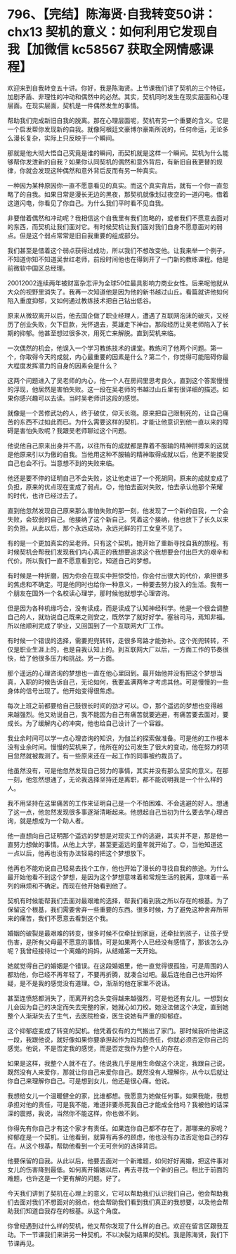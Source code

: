 # 796、【完结】陈海贤·自我转变50讲：chx13 契机的意义：如何利用它发现自我【加微信 kc58567 获取全网情感课程】

欢迎来到自我转变五十讲。你好，我是陈海贤。上节课我们讲了契机的三个特征，加剧矛盾、非理性的冲动和偶然中的必然。其实，契机同时发生在现实层面和心理层面。在现实层面，契机是一件偶然发生的事情。

帮助我们完成新旧自我的脱离。那在心理层面呢，契机有另一个重要的含义。它是一个启发帮你发现新的自我。就像阿根廷文豪博尔豪斯所说的，任何命运，无论多么漫长复杂，实际上只反映于一个瞬间。

那就是他大彻大悟自己究竟是谁的瞬间，而契机就是这样一个瞬间。契机为什么能够帮你发泄新的自我？如果你认同契机的偶然和意外背后，有新旧自我更替的规律，你就会发现这种偶然和意外背后反而有另一种真实。

一种因为某种原因你一直不愿意看见的真实。而这个真实背后，就有一个你一直忽略了的自我。如果日常是漫长无边的黑夜，那契机就像划过夜空的一道闪电。借着这道闪电，你看见了你自己。为什么我们平时看不见自我。

非要借着偶然和冲动呢？我相信这个自我里有我们忽略的，或者我们不愿意去面对的东西，而契机让我们面对它。有时候契机让我们面对我们自身不愿意面对的弱点。但是这个弱点常常是旧自我重要的组成部分。

我们甚至是借着这个弱点获得过成功，所以我们不想改变他。让我来举一个例子，不知道你知不知道吴世红老师，前段时间他也在得到开了一门新的教练课程。他是前微软中国区总经理。

20012002连续两年被财富杂志评为全球50位最具影响力商业女性。后来呢他就从大众的视野里消失了。我再一次知道他是因为他的新书越过山丘。看篇就讲他如何陷入重度抑郁，又如何通过教练技术把自己钻出低谷。

原来从微软离开以后，他去国企做了职业经理人，遭遇了互联网泡沫的破灭，又经历了创业失败，欠下巨款，光怀退去，英雄走下神台。那段经历让吴老师陷入了长期的抑郁。他甚至想过很多次，用死亡来解脱。直到契机来临。

一次偶然的机会，他误入一个学习教练技术的课堂。教练问了他两个问题。第一个，你取得今天的成就，内心最重要的因素是什么？第二个，你觉得可能阻碍你最大程度发挥潜力的自身的因素会是什么？

这两个问题进入了吴老师的内心，他一个人在房间里思考良久，直到这个答案慢慢的浮现，他居然是害怕失败。这一段在吴老师的书越过山丘里有很详细的描述。如果你感兴趣可以去读。当时吴老师讲这段的感觉。

就像是一个苦修武功的人，终于破仗，仰天长晓。原来把自己限制死的，让自己痛苦的东西不过如此而已。为什么需要这样的契机，才能让他意识到他一直以来的障碍是害怕失败呢？我跟吴老师聊过这个问题。

他说他自己原来出身并不高，以往所有的成就都是靠着不服输的精神拼搏来的这就是他原来引以为傲的自我。当他用这种不服输的精神取得成就以后，他更不能接受自己也会不行。当意想不到的失败来临。

他还是要不停的证明自己不会失败，这让他走进了一个死胡同，原来的成就变成了负担，原来的优点现在变成了弱点。😊，他怕去面对失败，怕去承认他那个荣耀的时代，也许已经过去了。

直到他忽然发现自己原来那么害怕失败的那一刻，他发现了一个新的自我，一个会失败，会软弱的自己。他接纳了这个新自己。凭着这个接纳，他也放下了长久以来的负担。从此以后，那个永远成功，永远光鲜的打工女皇不见了。

有的是一个更加真实的吴老师。只有这个契机，她开始了重新寻找自我的旅程。有时候契机会帮我们发现我们内心真正的我想要追求这个我想要会付出巨大的艰辛和代价。所以我们一直不愿意看到它。知道自己的梦想。

有时候是一种折磨，因为你会在现实中担惊受怕，你会付出很大的代价，承担很多的焦虑和不确定。可是他同时也给你一种意义，一种要去努力投入的生活。我有一个朋友在国外一个名校读心理学，那时候他就想学心理咨询。

但是因为各种机缘巧合，没有读成，而是读成了认知神经科学。他是一个很会调整自己的人，就劝说自己既来之则安之，既然学了就好好学。塞翁司马，焉知非福。所以他顺利完成了学业，又回国到了一个互联网大厂工作。

有时候一个错误的选择，需要兜兜转转，走很多弯路才能弥补。这个兜兜转转，不仅是职业生涯上的，也是自我认知上的。到互联网大厂以后，一方面工作的节奏很快，给了他很多压力和挑战。另一方面。

那个遥远的心理咨询的梦想也一直在他心里回到。最开始他并没有把这个梦想当真，入职的时候告诉自己，无论如何，我要盖满两年才考虑其他。可是慢慢的一些身体的信号出现了。他开始变得很焦虑。

每次上班之前都要给自己鼓很长时间的劲才可以。😊，那个遥远的梦想也变得越来越强烈。他又劝说自己，我不能因为自己有痛苦就要逃避，有痛苦要去面对，要成长。为了缓解内心的冲突，他也给自己设计了一个容器。

我业余时间可以学一点心理咨询的知识，为伽兰的探索做准备。可是他的工作根本没有业余时间。慢慢的契机来了，他所在的公司发生了很大的变动，他在努力的项目忽然就被裁测了。有一些原来还在一起工作的同事被约裁员了。

他虽然没有，可是他忽然发现自己努力的事情，其实并没有那么坚实的意义。在那一刻，他忽然想通了，无论我选择坚持还是离职，都不能说明我是一个什么样的人。

我不用坚持在这里痛苦的工作来证明自己是一个不怕困难、不会逃避的好人。想通了这一点，他忽然发现很多事逐渐清晰起来。他想起自己当初为什么要去学心理咨询，就是想成为一个助人者。

他一直想向自己证明那个遥远的梦想是对现实工作的逃避，其实并不是，那是他一直努力想做的事情。从他上大学，甚至更遥远的童年就开始了。😊，当他知道这一点以后，他再也没有办法轻易的把这个梦想放下。

他再也不能劝说自己轻易去找个工作，他也开始了漫长的寻找自我的旅途。为什么最开始他看不到这个梦想，是因为这个梦想意味着和常规生活的脱离，意味着一系列的麻烦和不确定。而现在他开始看到他了。

契机有时候能帮我们去面对最艰难的选择，帮我们看到我之所以存在的根基。为了保留这个根基，我们需要舍弃一些重要的东西。很多时候，为了避免这种舍弃所带来的痛苦，我们不愿意去看到这个我。

婚姻的破裂是最艰难的转变，很多时候不仅牵扯到家庭，还牵扯到孩子，让孩子受伤害，是所有父母最不愿意的事情。可是如果两个人已经没有感情了，那该怎么办呢？我曾经接待过一个离婚的妈妈，从结婚第一天开始。

她就觉得自己的婚姻是个错误。在这段婚姻里，他一直觉得很孤独，可是周围的人都劝他，你已经不再年轻了，不要再折腾，就凑合过吧。最后连他自己也开始怀疑，是不是我的感觉没有道理。😊，渐渐的他在家里不说话。

甚至连愤怒都消失了，而离开的念头变得越来越强烈，可是他还有女儿。一想到女儿会因为自己的决定而失去完整的家，她就心如刀绞。她没法做这个决定，直到她整个人渐渐失去了生气，去医院检查，医生说她有严重的抑郁症。

这个抑郁症变成了转变的契机。他凭着仅有的力气搬出了家门。那时候我听他讲这一段，我跟他说，就好像如果你要承担起作为妈妈的责任，你就必须否定你自己的感觉。他说，不是否定我的感觉，而是否定我作为整个人的存在。

如果是这样，我整个人就不在了。他说我几乎是用生命做这个决定，我跟自己说，既然没有人来爱你，那就让你自己来爱你自己。既然没有人理解你，从今以后就让你自己来理解你自己。可是想到女儿，他还是很心痛。他说。

我想给女儿一个温暖健全的家，比谁都想。我愿意为她做任何事。如果我能，我想承担对他的责任，可是我不能，难道非要杀死我自己才能成全他吗？我被他的话深深的震撼，我说，当然你不能这样，你也做不到。

你得先有你自己才有这个家才有责任。如果连你自己都不存在了，那哪来的家呢？抑郁症是一个契机，让他看到，就算有再多的顾虑，他也没有办法否定他自己的存在。从这个根基，帮助他看到一个无可奈何的选择背后。

他要保留的自我。从此以后，他要去面对一个新难题，如何好好离婚，把这件事对女儿的伤害降到最低。如何离开婚姻以后，再去寻找一个新的自己。相比于前面的难题，也许这是一个更有解的问题。好了。

今天我们讲到了契机在心理上的意义，它可以帮助我们认识我们自己，他会帮助我们去面对我们不想面对的弱点，他会帮助我们看到我们真正的我想要，以及他会帮助我们知道自我存在的根基。从这个角度。

你曾经遇到过什么样的契机，他又帮你发现了什么样的自己。欢迎在留言区跟我互动。下一节课我们来讲另一种契机，不以决裂为结果的契机。我是陈海贤，我们下节课再见。

